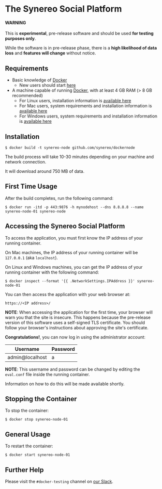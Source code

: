 # The Synereo Social Platform

#### WARNING

This is **experimental**, pre-release software and should be used **for testing purposes only**.

While the software is in pre-release phase, there is a **high likelihood of data loss** and **features will change** without notice.

## Requirements
* Basic knowledge of [Docker](https://www.docker.com)
  * New users should start [here](https://docs.docker.com/engine/understanding-docker/)
* A machine capable of running [Docker](https://www.docker.com), with at least 4 GB RAM (> 8 GB recommended)
  * For Linux users, installation information is [available here](https://docs.docker.com/engine/installation/linux)
  * For Mac users, system requirements and installation information is [available here](https://docs.docker.com/docker-for-mac/)
  * For Windows users, system requirements and installation information is [available here](https://docs.docker.com/docker-for-windows/)

## Installation

```
$ docker build -t synereo-node github.com/synereo/dockernode
```

The build process will take 10-30 minutes depending on your machine and network connection.

It will download around 750 MB of data.

## First Time Usage

After the build completes, run the following command:
```
$ docker run -itd -p 443:9876 -h mynodehost --dns 8.8.8.8 --name synereo-node-01 synereo-node
```

## Accessing the Synereo Social Platform

To access the application, you must first know the IP address of your running container.

On Mac machines, the IP address of your running container will be `127.0.0.1` (aka `localhost`).

On Linux and Windows machines, you can get the IP address of your running container with the following command:

```
$ docker inspect --format '{{ .NetworkSettings.IPAddress }}' synereo-node-01
```

You can then access the application with your web browser at:
```
https://<IP address>/
```

**NOTE**: When accessing the application for the first time, your browser will warn you that the site is insecure.  This happens because the pre-release version of this software uses a self-signed TLS certificate.  You should follow your browser's instructions about approving the site's certificate.

**Congratulations!**, you can now log in using the administrator account:

Username|Password
--------|--------
admin@localhost|a

**NOTE**: This username and password can be changed by editing the `eval.conf` file inside the running container.

Information on how to do this will be made available shortly.

## Stopping the Container

To stop the container:

```
$ docker stop synereo-node-01
```

## General Usage

To restart the container:

```
$ docker start synereo-node-01
```

## Further Help

Please visit the `#docker-testing` channel on [our Slack](https://slack.synereo.com).
